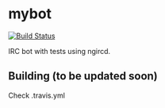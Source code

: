 mybot
=====

[![Build Status](https://travis-ci.org/darkowlzz/mybot.svg?branch=master)](https://travis-ci.org/darkowlzz/mybot)

IRC bot with tests using ngircd.

## Building (to be updated soon)

Check .travis.yml
